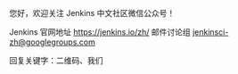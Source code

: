 您好，欢迎关注 Jenkins 中文社区微信公众号！

Jenkins 官网地址 https://jenkins.io/zh/
邮件讨论组 jenkinsci-zh@googlegroups.com

回复关键字：二维码、我们